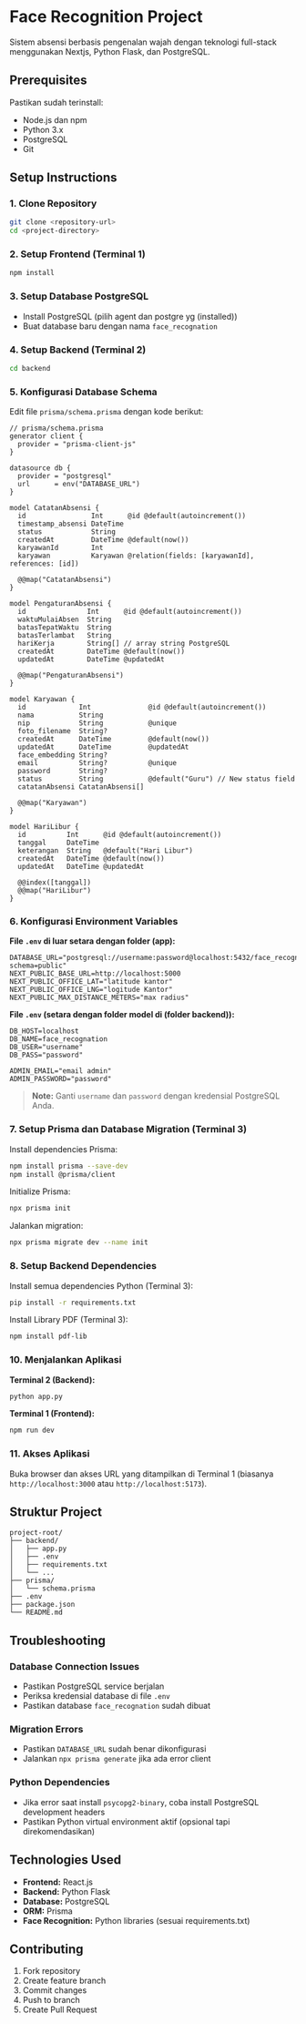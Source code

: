 # Face Recognition Project

Sistem absensi berbasis pengenalan wajah dengan teknologi full-stack menggunakan Nextjs, Python Flask, dan PostgreSQL.

## Prerequisites

Pastikan sudah terinstall:
- Node.js dan npm
- Python 3.x
- PostgreSQL
- Git

## Setup Instructions

### 1. Clone Repository

```bash
git clone <repository-url>
cd <project-directory>
```

### 2. Setup Frontend (Terminal 1)

```bash
npm install
```

### 3. Setup Database PostgreSQL

- Install PostgreSQL (pilih agent dan postgre yg (installed))
- Buat database baru dengan nama `face_recognation`

### 4. Setup Backend (Terminal 2)

```bash
cd backend
```

### 5. Konfigurasi Database Schema

Edit file `prisma/schema.prisma` dengan kode berikut:

```prisma
// prisma/schema.prisma
generator client {
  provider = "prisma-client-js"
}

datasource db {
  provider = "postgresql"
  url      = env("DATABASE_URL")
}

model CatatanAbsensi {
  id                Int      @id @default(autoincrement())
  timestamp_absensi DateTime
  status            String
  createdAt         DateTime @default(now())
  karyawanId        Int
  karyawan          Karyawan @relation(fields: [karyawanId], references: [id])

  @@map("CatatanAbsensi")
}

model PengaturanAbsensi {
  id               Int      @id @default(autoincrement())
  waktuMulaiAbsen  String
  batasTepatWaktu  String
  batasTerlambat   String
  hariKerja        String[] // array string PostgreSQL
  createdAt        DateTime @default(now())
  updatedAt        DateTime @updatedAt

  @@map("PengaturanAbsensi")
}

model Karyawan {
  id             Int              @id @default(autoincrement())
  nama           String
  nip            String           @unique
  foto_filename  String?
  createdAt      DateTime         @default(now())
  updatedAt      DateTime         @updatedAt
  face_embedding String?
  email          String?          @unique
  password       String?
  status         String           @default("Guru") // New status field
  catatanAbsensi CatatanAbsensi[]

  @@map("Karyawan")
}

model HariLibur {
  id          Int      @id @default(autoincrement())
  tanggal     DateTime
  keterangan  String   @default("Hari Libur")
  createdAt   DateTime @default(now())
  updatedAt   DateTime @updatedAt

  @@index([tanggal])
  @@map("HariLibur")
}
```

### 6. Konfigurasi Environment Variables

**File `.env` di luar setara dengan folder (app):**
```env
DATABASE_URL="postgresql://username:password@localhost:5432/face_recognation?schema=public"
NEXT_PUBLIC_BASE_URL=http://localhost:5000
NEXT_PUBLIC_OFFICE_LAT="latitude kantor"
NEXT_PUBLIC_OFFICE_LNG="logitude Kantor"
NEXT_PUBLIC_MAX_DISTANCE_METERS="max radius"
```

**File `.env` (setara dengan folder model di (folder backend)):**
```env
DB_HOST=localhost
DB_NAME=face_recognation
DB_USER="username"
DB_PASS="password"

ADMIN_EMAIL="email admin"
ADMIN_PASSWORD="password"
```

> **Note:** Ganti `username` dan `password` dengan kredensial PostgreSQL Anda.

### 7. Setup Prisma dan Database Migration (Terminal 3)

Install dependencies Prisma:
```bash
npm install prisma --save-dev
npm install @prisma/client
```

Initialize Prisma:
```bash
npx prisma init
```

Jalankan migration:
```bash
npx prisma migrate dev --name init
```

### 8. Setup Backend Dependencies

Install semua dependencies Python (Terminal 3):
```bash
pip install -r requirements.txt
```

Install Library PDF (Terminal 3):
```bash
npm install pdf-lib
```

### 10. Menjalankan Aplikasi

**Terminal 2 (Backend):**
```bash
python app.py
```

**Terminal 1 (Frontend):**
```bash
npm run dev
```

### 11. Akses Aplikasi

Buka browser dan akses URL yang ditampilkan di Terminal 1 (biasanya `http://localhost:3000` atau `http://localhost:5173`).

## Struktur Project

```
project-root/
├── backend/
│   ├── app.py
│   ├── .env
│   ├── requirements.txt
│   └── ...
├── prisma/
│   └── schema.prisma
├── .env
├── package.json
└── README.md
```

## Troubleshooting

### Database Connection Issues
- Pastikan PostgreSQL service berjalan
- Periksa kredensial database di file `.env`
- Pastikan database `face_recognation` sudah dibuat

### Migration Errors
- Pastikan `DATABASE_URL` sudah benar dikonfigurasi
- Jalankan `npx prisma generate` jika ada error client

### Python Dependencies
- Jika error saat install `psycopg2-binary`, coba install PostgreSQL development headers
- Pastikan Python virtual environment aktif (opsional tapi direkomendasikan)

## Technologies Used

- **Frontend:** React.js
- **Backend:** Python Flask
- **Database:** PostgreSQL
- **ORM:** Prisma
- **Face Recognition:** Python libraries (sesuai requirements.txt)

## Contributing

1. Fork repository
2. Create feature branch
3. Commit changes
4. Push to branch
5. Create Pull Request

